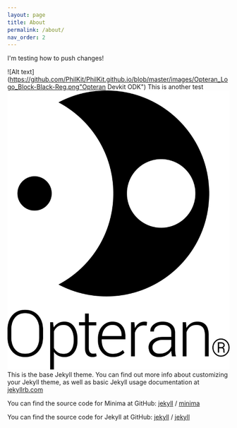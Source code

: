 ```yaml
---
layout: page
title: About
permalink: /about/
nav_order: 2
---
```

I'm testing how to push changes!

![Alt text](https://github.com/PhilKit/PhilKit.github.io/blob/master/images/Opteran_Logo_Block-Black-Reg.png"Opteran Devkit ODK")
This is another test
![My helpful screenshot](/images/Opteran_Logo_Block-Black-Reg.png)
This is the base Jekyll theme. You can find out more info about customizing your Jekyll theme, as well as basic Jekyll usage documentation at [jekyllrb.com](https://jekyllrb.com/)

You can find the source code for Minima at GitHub:
[jekyll][jekyll-organization] /
[minima](https://github.com/jekyll/minima)

You can find the source code for Jekyll at GitHub:
[jekyll][jekyll-organization] /
[jekyll](https://github.com/jekyll/jekyll)


[jekyll-organization]: https://github.com/jekyll
